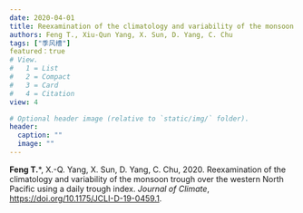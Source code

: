 ```yaml
---
date: 2020-04-01
title: Reexamination of the climatology and variability of the monsoon trough over the western North Pacific using a daily trough index
authors: Feng T., Xiu-Qun Yang, X. Sun, D. Yang, C. Chu
tags: ["季风槽"]
featured：true
# View.
#   1 = List
#   2 = Compact
#   3 = Card
#   4 = Citation
view: 4

# Optional header image (relative to `static/img/` folder).
header:
  caption: ""
  image: ""
---
```


**Feng T.**\*, X.-Q. Yang, X. Sun, D. Yang, C. Chu, 2020. Reexamination of the climatology and variability of the monsoon trough over the western North Pacific using a daily trough index.  *Journal of Climate*, https://doi.org/10.1175/JCLI-D-19-0459.1.

